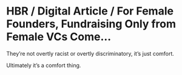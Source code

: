 # HBR / Digital Article / For Female Founders, Fundraising Only from Female VCs Come…

They’re not overtly racist or overtly discriminatory, it’s just comfort.

Ultimately it’s a comfort thing.